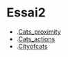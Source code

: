 # Essai2
* .[Cats_proximity](https://emilieherpe.github.io/Essai2/cats_proximity.html)
* .[Cats_actions](https://emilieherpe.github.io/Essai2/cats_actions.html)
* .[Cityofcats](https://emilieherpe.github.io/Essai2/ville2.html)
